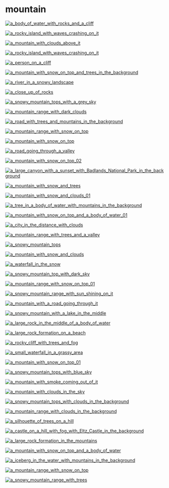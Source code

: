 # mountain

<a href="a_body_of_water_with_rocks_and_a_cliff.jpg"><img alt="a_body_of_water_with_rocks_and_a_cliff" src="a_body_of_water_with_rocks_and_a_cliff.jpg"></a>

<a href="a_rocky_island_with_waves_crashing_on_it.jpg"><img alt="a_rocky_island_with_waves_crashing_on_it" src="a_rocky_island_with_waves_crashing_on_it.jpg"></a>

<a href="a_mountain_with_clouds_above_it.png"><img alt="a_mountain_with_clouds_above_it" src="a_mountain_with_clouds_above_it.png"></a>

<a href="a_rocky_island_with_waves_crashing_on_it.png"><img alt="a_rocky_island_with_waves_crashing_on_it" src="a_rocky_island_with_waves_crashing_on_it.png"></a>

<a href="a_person_on_a_cliff.jpg"><img alt="a_person_on_a_cliff" src="a_person_on_a_cliff.jpg"></a>

<a href="a_mountain_with_snow_on_top_and_trees_in_the_background.jpg"><img alt="a_mountain_with_snow_on_top_and_trees_in_the_background" src="a_mountain_with_snow_on_top_and_trees_in_the_background.jpg"></a>

<a href="a_river_in_a_snowy_landscape.jpg"><img alt="a_river_in_a_snowy_landscape" src="a_river_in_a_snowy_landscape.jpg"></a>

<a href="a_close_up_of_rocks.jpg"><img alt="a_close_up_of_rocks" src="a_close_up_of_rocks.jpg"></a>

<a href="a_snowy_mountain_tops_with_a_grey_sky.jpg"><img alt="a_snowy_mountain_tops_with_a_grey_sky" src="a_snowy_mountain_tops_with_a_grey_sky.jpg"></a>

<a href="a_mountain_range_with_dark_clouds.jpg"><img alt="a_mountain_range_with_dark_clouds" src="a_mountain_range_with_dark_clouds.jpg"></a>

<a href="a_road_with_trees_and_mountains_in_the_background.jpg"><img alt="a_road_with_trees_and_mountains_in_the_background" src="a_road_with_trees_and_mountains_in_the_background.jpg"></a>

<a href="a_mountain_range_with_snow_on_top.jpg"><img alt="a_mountain_range_with_snow_on_top" src="a_mountain_range_with_snow_on_top.jpg"></a>

<a href="a_mountain_with_snow_on_top.jpg"><img alt="a_mountain_with_snow_on_top" src="a_mountain_with_snow_on_top.jpg"></a>

<a href="a_road_going_through_a_valley.jpg"><img alt="a_road_going_through_a_valley" src="a_road_going_through_a_valley.jpg"></a>

<a href="a_mountain_with_snow_on_top_02.jpg"><img alt="a_mountain_with_snow_on_top_02" src="a_mountain_with_snow_on_top_02.jpg"></a>

<a href="a_large_canyon_with_a_sunset_with_Badlands_National_Park_in_the_background.jpg"><img alt="a_large_canyon_with_a_sunset_with_Badlands_National_Park_in_the_background" src="a_large_canyon_with_a_sunset_with_Badlands_National_Park_in_the_background.jpg"></a>

<a href="a_mountain_with_snow_and_trees.jpg"><img alt="a_mountain_with_snow_and_trees" src="a_mountain_with_snow_and_trees.jpg"></a>

<a href="a_mountain_with_snow_and_clouds_01.jpg"><img alt="a_mountain_with_snow_and_clouds_01" src="a_mountain_with_snow_and_clouds_01.jpg"></a>

<a href="a_tree_in_a_body_of_water_with_mountains_in_the_background.jpg"><img alt="a_tree_in_a_body_of_water_with_mountains_in_the_background" src="a_tree_in_a_body_of_water_with_mountains_in_the_background.jpg"></a>

<a href="a_mountain_with_snow_on_top_and_a_body_of_water_01.jpg"><img alt="a_mountain_with_snow_on_top_and_a_body_of_water_01" src="a_mountain_with_snow_on_top_and_a_body_of_water_01.jpg"></a>

<a href="a_city_in_the_distance_with_clouds.jpg"><img alt="a_city_in_the_distance_with_clouds" src="a_city_in_the_distance_with_clouds.jpg"></a>

<a href="a_mountain_range_with_trees_and_a_valley.jpg"><img alt="a_mountain_range_with_trees_and_a_valley" src="a_mountain_range_with_trees_and_a_valley.jpg"></a>

<a href="a_snowy_mountain_tops.jpg"><img alt="a_snowy_mountain_tops" src="a_snowy_mountain_tops.jpg"></a>

<a href="a_mountain_with_snow_and_clouds.jpg"><img alt="a_mountain_with_snow_and_clouds" src="a_mountain_with_snow_and_clouds.jpg"></a>

<a href="a_waterfall_in_the_snow.jpg"><img alt="a_waterfall_in_the_snow" src="a_waterfall_in_the_snow.jpg"></a>

<a href="a_snowy_mountain_top_with_dark_sky.jpg"><img alt="a_snowy_mountain_top_with_dark_sky" src="a_snowy_mountain_top_with_dark_sky.jpg"></a>

<a href="a_mountain_range_with_snow_on_top_01.jpg"><img alt="a_mountain_range_with_snow_on_top_01" src="a_mountain_range_with_snow_on_top_01.jpg"></a>

<a href="a_snowy_mountain_range_with_sun_shining_on_it.jpg"><img alt="a_snowy_mountain_range_with_sun_shining_on_it" src="a_snowy_mountain_range_with_sun_shining_on_it.jpg"></a>

<a href="a_mountain_with_a_road_going_through_it.jpg"><img alt="a_mountain_with_a_road_going_through_it" src="a_mountain_with_a_road_going_through_it.jpg"></a>

<a href="a_snowy_mountain_with_a_lake_in_the_middle.jpg"><img alt="a_snowy_mountain_with_a_lake_in_the_middle" src="a_snowy_mountain_with_a_lake_in_the_middle.jpg"></a>

<a href="a_large_rock_in_the_middle_of_a_body_of_water.jpg"><img alt="a_large_rock_in_the_middle_of_a_body_of_water" src="a_large_rock_in_the_middle_of_a_body_of_water.jpg"></a>

<a href="a_large_rock_formation_on_a_beach.jpg"><img alt="a_large_rock_formation_on_a_beach" src="a_large_rock_formation_on_a_beach.jpg"></a>

<a href="a_rocky_cliff_with_trees_and_fog.jpg"><img alt="a_rocky_cliff_with_trees_and_fog" src="a_rocky_cliff_with_trees_and_fog.jpg"></a>

<a href="a_small_waterfall_in_a_grassy_area.jpg"><img alt="a_small_waterfall_in_a_grassy_area" src="a_small_waterfall_in_a_grassy_area.jpg"></a>

<a href="a_mountain_with_snow_on_top_01.jpg"><img alt="a_mountain_with_snow_on_top_01" src="a_mountain_with_snow_on_top_01.jpg"></a>

<a href="a_snowy_mountain_tops_with_blue_sky.jpg"><img alt="a_snowy_mountain_tops_with_blue_sky" src="a_snowy_mountain_tops_with_blue_sky.jpg"></a>

<a href="a_mountain_with_smoke_coming_out_of_it.jpg"><img alt="a_mountain_with_smoke_coming_out_of_it" src="a_mountain_with_smoke_coming_out_of_it.jpg"></a>

<a href="a_mountain_with_clouds_in_the_sky.jpg"><img alt="a_mountain_with_clouds_in_the_sky" src="a_mountain_with_clouds_in_the_sky.jpg"></a>

<a href="a_snowy_mountain_tops_with_clouds_in_the_background.png"><img alt="a_snowy_mountain_tops_with_clouds_in_the_background" src="a_snowy_mountain_tops_with_clouds_in_the_background.png"></a>

<a href="a_mountain_range_with_clouds_in_the_background.jpg"><img alt="a_mountain_range_with_clouds_in_the_background" src="a_mountain_range_with_clouds_in_the_background.jpg"></a>

<a href="a_silhouette_of_trees_on_a_hill.jpg"><img alt="a_silhouette_of_trees_on_a_hill" src="a_silhouette_of_trees_on_a_hill.jpg"></a>

<a href="a_castle_on_a_hill_with_fog_with_Eltz_Castle_in_the_background.jpg"><img alt="a_castle_on_a_hill_with_fog_with_Eltz_Castle_in_the_background" src="a_castle_on_a_hill_with_fog_with_Eltz_Castle_in_the_background.jpg"></a>

<a href="a_large_rock_formation_in_the_mountains.jpg"><img alt="a_large_rock_formation_in_the_mountains" src="a_large_rock_formation_in_the_mountains.jpg"></a>

<a href="a_mountain_with_snow_on_top_and_a_body_of_water.jpg"><img alt="a_mountain_with_snow_on_top_and_a_body_of_water" src="a_mountain_with_snow_on_top_and_a_body_of_water.jpg"></a>

<a href="a_iceberg_in_the_water_with_mountains_in_the_background.jpg"><img alt="a_iceberg_in_the_water_with_mountains_in_the_background" src="a_iceberg_in_the_water_with_mountains_in_the_background.jpg"></a>

<a href="a_mountain_range_with_snow_on_top.jpeg"><img alt="a_mountain_range_with_snow_on_top" src="a_mountain_range_with_snow_on_top.jpeg"></a>

<a href="a_snowy_mountain_range_with_trees.jpg"><img alt="a_snowy_mountain_range_with_trees" src="a_snowy_mountain_range_with_trees.jpg"></a>

